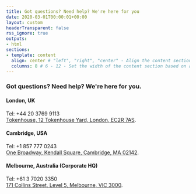 ```yaml
---
title: Got questions? Need help? We're here for you 
date: 2020-03-01T00:00:01+00:00
layout: custom
headerTransparent: false
rss_ignore: true
outputs:
- html
sections:
- template: content
  align: center # "left", "right", "center" - Align the content section
  columns: 8 # 6 - 12 - Set the width of the content section based on a 12 column grid
---
```

### Got questions? Need help? We're here for you.
#### London, UK   
Tel: +44 20 3769 9113    
[Tokenhouse, 12 Tokenhouse Yard, London, EC2R 7AS](https://goo.gl/maps/GnAHEVv7S21MwmRA7).

#### Cambridge, USA
Tel: +1 857 777 0243   
[One Broadway, Kendall Square, Cambridge, MA 02142](https://goo.gl/maps/CjWypT9WJVqZHXfG8).

#### Melbourne, Australia (Corporate HQ)   
Tel: +61 3 7020 3350   
[171 Collins Street, Level 5, Melbourne, VIC 3000](https://goo.gl/maps/1qgRsJ8fi1TZYFUC6).


